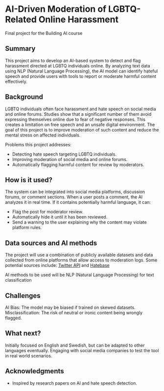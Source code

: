 # AI-Driven Moderation of LGBTQ-Related Online Harassment

Final project for the Building AI course

## Summary

This project aims to develop an AI-based system to detect and flag harassment directed at LGBTQ individuals online. By analyzing text data using NLP (Natural Language Processing), the AI model can identify hateful speech and provide users with tools to report or moderate harmful content effectively.


## Background

LGBTQ individuals often face harassment and hate speech on social media and online forums. Studies show that a significant number of them avoid expressing themselves online due to fear of negative responses. This creates a limitation on free speech and an unsafe digital environment. The goal of this project is to improve moderation of such content and reduce the mental stress on affected individuals.

Problems this project addresses:
* Detecting hate speech targeting LGBTQ individuals.
* Improving moderation of social media and online forums.
* Automatically flagging harmful content for review by moderators.


## How is it used?

The system can be integrated into social media platforms, discussion forums, or comment sections. When a user posts a comment, the AI analyzes it in real time. If it contains potentially harmful language, it can:
* Flag the post for moderator review.
* Automatically hide it until it has been reviewed.
* Send a warning to the user explaining why the content may violate platform rules.


## Data sources and AI methods
The project will use a combination of publicly available datasets and data collected from online platforms that allow access to moderation logs. Some potential sources include: 
[Twitter API](https://developer.twitter.com/en/docs) and [Hatebase](https://hatebase.org/)

AI methods to be used will be NLP (Natural Language Processing) for text classification


## Challenges

AI Bias: The model may be biased if trained on skewed datasets.
Misclassification: The risk of neutral or ironic content being wrongly flagged.

## What next?

Initially focused on English and Swedish, but can be adapted to other languages eventually. 
Engaging with social media companies to test the tool in real world scenarios.


## Acknowledgments

* Inspired by research papers on AI and hate speech detection.
